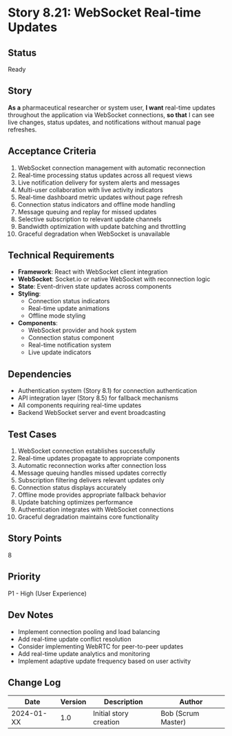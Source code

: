 # Story 8.21: WebSocket Real-time Updates

## Status
Ready

## Story
**As a** pharmaceutical researcher or system user,
**I want** real-time updates throughout the application via WebSocket connections,
**so that** I can see live changes, status updates, and notifications without manual page refreshes.

## Acceptance Criteria
1. WebSocket connection management with automatic reconnection
2. Real-time processing status updates across all request views
3. Live notification delivery for system alerts and messages
4. Multi-user collaboration with live activity indicators
5. Real-time dashboard metric updates without page refresh
6. Connection status indicators and offline mode handling
7. Message queuing and replay for missed updates
8. Selective subscription to relevant update channels
9. Bandwidth optimization with update batching and throttling
10. Graceful degradation when WebSocket is unavailable

## Technical Requirements
- **Framework**: React with WebSocket client integration
- **WebSocket**: Socket.io or native WebSocket with reconnection logic
- **State**: Event-driven state updates across components
- **Styling**:
  - Connection status indicators
  - Real-time update animations
  - Offline mode styling
- **Components**:
  - WebSocket provider and hook system
  - Connection status component
  - Real-time notification system
  - Live update indicators

## Dependencies
- Authentication system (Story 8.1) for connection authentication
- API integration layer (Story 8.5) for fallback mechanisms
- All components requiring real-time updates
- Backend WebSocket server and event broadcasting

## Test Cases
1. WebSocket connection establishes successfully
2. Real-time updates propagate to appropriate components
3. Automatic reconnection works after connection loss
4. Message queuing handles missed updates correctly
5. Subscription filtering delivers relevant updates only
6. Connection status displays accurately
7. Offline mode provides appropriate fallback behavior
8. Update batching optimizes performance
9. Authentication integrates with WebSocket connections
10. Graceful degradation maintains core functionality

## Story Points
8

## Priority
P1 - High (User Experience)

## Dev Notes
- Implement connection pooling and load balancing
- Add real-time update conflict resolution
- Consider implementing WebRTC for peer-to-peer updates
- Add real-time update analytics and monitoring
- Implement adaptive update frequency based on user activity

## Change Log
| Date | Version | Description | Author |
|------|---------|-------------|--------|
| 2024-01-XX | 1.0 | Initial story creation | Bob (Scrum Master) |